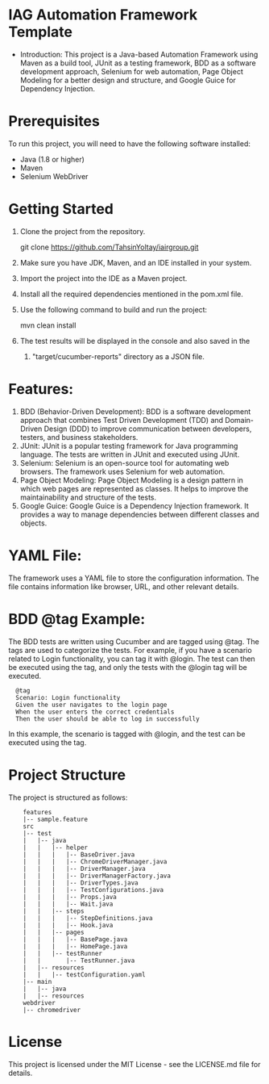 

IAG Automation Framework Template 
==================================================================================

- Introduction:
This project is a Java-based Automation Framework using Maven as a build tool, JUnit as a testing framework, BDD as a software development approach, Selenium for web automation, Page Object Modeling for a better design and structure, and Google Guice for Dependency Injection.

Prerequisites
==================================================================================
To run this project, you will need to have the following software installed:

- Java (1.8 or higher)
- Maven
- Selenium WebDriver

Getting Started
===========================

1. Clone the project from the repository.

   
      git clone https://github.com/TahsinYoltay/iairgroup.git
2. Make sure you have JDK, Maven, and an IDE installed in your system.

3. Import the project into the IDE as a Maven project.
4. Install all the required dependencies mentioned in the pom.xml file.
5. Use the following command to build and run the project:

   
    mvn clean install

6. The test results will be displayed in the console and also saved in the 
   1. "target/cucumber-reports" directory as a JSON file.


Features:
===========================
1. BDD (Behavior-Driven Development): BDD is a software development approach that combines Test Driven Development (TDD) and Domain-Driven Design (DDD) to improve communication between developers, testers, and business stakeholders.
2. JUnit: JUnit is a popular testing framework for Java programming language. The tests are written in JUnit and executed using JUnit.
3. Selenium: Selenium is an open-source tool for automating web browsers. The framework uses Selenium for web automation.
4. Page Object Modeling: Page Object Modeling is a design pattern in which web pages are represented as classes. It helps to improve the maintainability and structure of the tests.
5. Google Guice: Google Guice is a Dependency Injection framework. It provides a way to manage dependencies between different classes and objects.

YAML File:
===========================
The framework uses a YAML file to store the configuration information. The file contains information like browser, URL, and other relevant details.

BDD @tag Example:
===========================
The BDD tests are written using Cucumber and are tagged using @tag. The tags are used to categorize the tests. For example, if you have a scenario related to Login functionality, you can tag it with @login. The test can then be executed using the tag, and only the tests with the @login tag will be executed.

      @tag
      Scenario: Login functionality
      Given the user navigates to the login page
      When the user enters the correct credentials
      Then the user should be able to log in successfully

In this example, the scenario is tagged with @login, and the test can be executed using the tag.


Project Structure
=================
The project is structured as follows:

        features
        |-- sample.feature
        src
        |-- test
        |   |-- java
        |   |   |-- helper
        |   |   |   |-- BaseDriver.java
        |   |   |   |-- ChromeDriverManager.java
        |   |   |   |-- DriverManager.java
        |   |   |   |-- DriverManagerFactory.java
        |   |   |   |-- DriverTypes.java
        |   |   |   |-- TestConfigurations.java
        |   |   |   |-- Props.java
        |   |   |   |-- Wait.java
        |   |   |-- steps
        |   |   |   |-- StepDefinitions.java
        |   |   |   |-- Hook.java
        |   |   |-- pages
        |   |   |   |-- BasePage.java
        |   |   |   |-- HomePage.java
        |   |   |-- testRunner
        |   |       |-- TestRunner.java
        |   |-- resources
        |   |   |-- testConfiguration.yaml
        |-- main
        |   |-- java
        |   |-- resources
        webdriver
        |-- chromedriver



License
=================
This project is licensed under the MIT License - see the LICENSE.md file for details.



